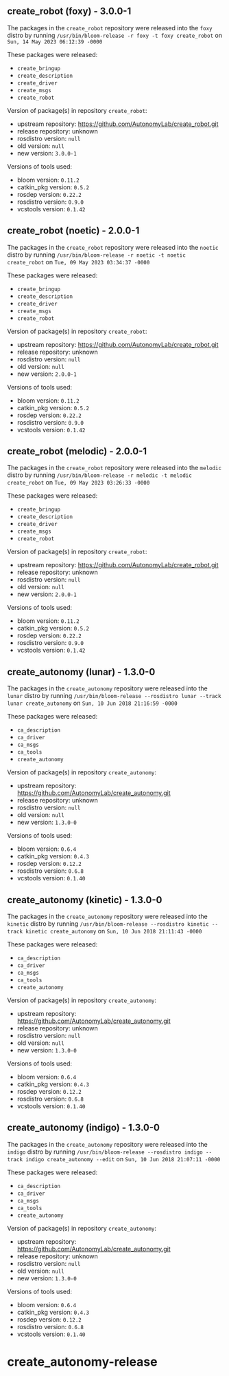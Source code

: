 ## create_robot (foxy) - 3.0.0-1

The packages in the `create_robot` repository were released into the `foxy` distro by running `/usr/bin/bloom-release -r foxy -t foxy create_robot` on `Sun, 14 May 2023 06:12:39 -0000`

These packages were released:
- `create_bringup`
- `create_description`
- `create_driver`
- `create_msgs`
- `create_robot`

Version of package(s) in repository `create_robot`:

- upstream repository: https://github.com/AutonomyLab/create_robot.git
- release repository: unknown
- rosdistro version: `null`
- old version: `null`
- new version: `3.0.0-1`

Versions of tools used:

- bloom version: `0.11.2`
- catkin_pkg version: `0.5.2`
- rosdep version: `0.22.2`
- rosdistro version: `0.9.0`
- vcstools version: `0.1.42`


## create_robot (noetic) - 2.0.0-1

The packages in the `create_robot` repository were released into the `noetic` distro by running `/usr/bin/bloom-release -r noetic -t noetic create_robot` on `Tue, 09 May 2023 03:34:37 -0000`

These packages were released:
- `create_bringup`
- `create_description`
- `create_driver`
- `create_msgs`
- `create_robot`

Version of package(s) in repository `create_robot`:

- upstream repository: https://github.com/AutonomyLab/create_robot.git
- release repository: unknown
- rosdistro version: `null`
- old version: `null`
- new version: `2.0.0-1`

Versions of tools used:

- bloom version: `0.11.2`
- catkin_pkg version: `0.5.2`
- rosdep version: `0.22.2`
- rosdistro version: `0.9.0`
- vcstools version: `0.1.42`


## create_robot (melodic) - 2.0.0-1

The packages in the `create_robot` repository were released into the `melodic` distro by running `/usr/bin/bloom-release -r melodic -t melodic create_robot` on `Tue, 09 May 2023 03:26:33 -0000`

These packages were released:
- `create_bringup`
- `create_description`
- `create_driver`
- `create_msgs`
- `create_robot`

Version of package(s) in repository `create_robot`:

- upstream repository: https://github.com/AutonomyLab/create_robot.git
- release repository: unknown
- rosdistro version: `null`
- old version: `null`
- new version: `2.0.0-1`

Versions of tools used:

- bloom version: `0.11.2`
- catkin_pkg version: `0.5.2`
- rosdep version: `0.22.2`
- rosdistro version: `0.9.0`
- vcstools version: `0.1.42`


## create_autonomy (lunar) - 1.3.0-0

The packages in the `create_autonomy` repository were released into the `lunar` distro by running `/usr/bin/bloom-release --rosdistro lunar --track lunar create_autonomy` on `Sun, 10 Jun 2018 21:16:59 -0000`

These packages were released:
- `ca_description`
- `ca_driver`
- `ca_msgs`
- `ca_tools`
- `create_autonomy`

Version of package(s) in repository `create_autonomy`:

- upstream repository: https://github.com/AutonomyLab/create_autonomy.git
- release repository: unknown
- rosdistro version: `null`
- old version: `null`
- new version: `1.3.0-0`

Versions of tools used:

- bloom version: `0.6.4`
- catkin_pkg version: `0.4.3`
- rosdep version: `0.12.2`
- rosdistro version: `0.6.8`
- vcstools version: `0.1.40`


## create_autonomy (kinetic) - 1.3.0-0

The packages in the `create_autonomy` repository were released into the `kinetic` distro by running `/usr/bin/bloom-release --rosdistro kinetic --track kinetic create_autonomy` on `Sun, 10 Jun 2018 21:11:43 -0000`

These packages were released:
- `ca_description`
- `ca_driver`
- `ca_msgs`
- `ca_tools`
- `create_autonomy`

Version of package(s) in repository `create_autonomy`:

- upstream repository: https://github.com/AutonomyLab/create_autonomy.git
- release repository: unknown
- rosdistro version: `null`
- old version: `null`
- new version: `1.3.0-0`

Versions of tools used:

- bloom version: `0.6.4`
- catkin_pkg version: `0.4.3`
- rosdep version: `0.12.2`
- rosdistro version: `0.6.8`
- vcstools version: `0.1.40`


## create_autonomy (indigo) - 1.3.0-0

The packages in the `create_autonomy` repository were released into the `indigo` distro by running `/usr/bin/bloom-release --rosdistro indigo --track indigo create_autonomy --edit` on `Sun, 10 Jun 2018 21:07:11 -0000`

These packages were released:
- `ca_description`
- `ca_driver`
- `ca_msgs`
- `ca_tools`
- `create_autonomy`

Version of package(s) in repository `create_autonomy`:

- upstream repository: https://github.com/AutonomyLab/create_autonomy.git
- release repository: unknown
- rosdistro version: `null`
- old version: `null`
- new version: `1.3.0-0`

Versions of tools used:

- bloom version: `0.6.4`
- catkin_pkg version: `0.4.3`
- rosdep version: `0.12.2`
- rosdistro version: `0.6.8`
- vcstools version: `0.1.40`


# create_autonomy-release
